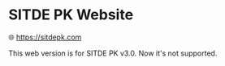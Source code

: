 # SITDE PK Website
🌐 https://sitdepk.com

This web version is for SITDE PK v3.0. Now it's not supported.
